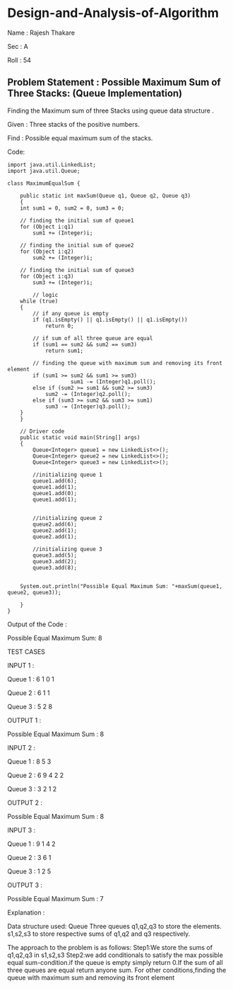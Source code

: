 # Design-and-Analysis-of-Algorithm

Name : Rajesh Thakare

Sec : A

Roll : 54



## Problem Statement : Possible Maximum Sum of Three Stacks: (Queue Implementation)

Finding the Maximum sum of three Stacks using queue data structure .

Given :
Three stacks of the positive numbers.


Find :
Possible equal maximum sum of the stacks.




Code:
```
import java.util.LinkedList;
import java.util.Queue;

class MaximumEqualSum {
	
	public static int maxSum(Queue q1, Queue q2, Queue q3)
	{
	int sum1 = 0, sum2 = 0, sum3 = 0;
	
	// finding the initial sum of queue1
	for (Object i:q1)
		sum1 += (Integer)i;
	
	// finding the initial sum of queue2
	for (Object i:q2)
		sum2 += (Integer)i;
	
	// finding the initial sum of queue3
	for (Object i:q3)
		sum3 += (Integer)i;
	
        // logic
	while (true)
	{
		// if any queue is empty
		if (q1.isEmpty() || q1.isEmpty() || q1.isEmpty())
			return 0;
	
		// if sum of all three queue are equal
		if (sum1 == sum2 && sum2 == sum3)
			return sum1;
		
		// finding the queue with maximum sum and removing its front element
		if (sum1 >= sum2 && sum1 >= sum3)
            		sum1 -= (Integer)q1.poll();
		else if (sum2 >= sum1 && sum2 >= sum3)
			sum2 -= (Integer)q2.poll();
		else if (sum3 >= sum2 && sum3 >= sum1)
			sum3 -= (Integer)q3.poll();
	}
	}
	
	// Driver code 
	public static void main(String[] args)
	{
        Queue<Integer> queue1 = new LinkedList<>();
        Queue<Integer> queue2 = new LinkedList<>();
        Queue<Integer> queue3 = new LinkedList<>();

        //initializing queue 1
        queue1.add(6);
        queue1.add(1);
        queue1.add(0);
        queue1.add(1);
        

        //initializing queue 2
        queue2.add(6);
        queue2.add(1);
        queue2.add(1);
	    
        //initializing queue 3
        queue3.add(5);
        queue3.add(2);
        queue3.add(8);
       

	System.out.println("Possible Equal Maximum Sum: "+maxSum(queue1, queue2, queue3));
		
	}
}
```


Output of the Code  :

Possible Equal Maximum Sum:  8


TEST CASES

INPUT 1 :

Queue 1 : 6 1 0 1

Queue 2 : 6 1 1 

Queue 3 : 5 2 8

OUTPUT 1  :

Possible Equal Maximum Sum : 8


INPUT 2 :

Queue 1 : 8 5 3

Queue 2 : 6 9 4 2 2

Queue 3 : 3 2 1 2

OUTPUT 2  :

Possible Equal Maximum Sum : 8


INPUT 3 :

Queue 1 : 9 1 4 2

Queue 2 : 3 6 1

Queue 3 : 1 2 5

OUTPUT 3 :

Possible Equal Maximum Sum : 7




Explanation :

Data structure used: Queue
Three queues q1,q2,q3 to store the elements.
s1,s2,s3 to store respective sums of q1,q2 and q3 respectively.

The approach to the problem is as follows:
Step1:We store the sums of q1,q2,q3 in s1,s2,s3
Step2:we add conditionals to satisfy the max possible equal  sum-condition.if the queue is empty simply return 0.If the sum of all three queues are equal return anyone sum.
For other conditions,finding the queue with maximum sum and removing its front element






